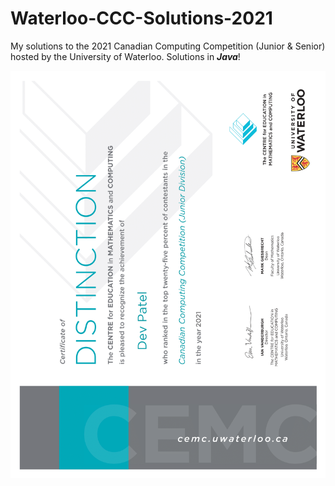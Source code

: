 # Waterloo-CCC-Solutions-2021
My solutions to the 2021 Canadian Computing Competition (Junior &amp; Senior) hosted by the University of Waterloo. Solutions in **_Java_**!

![](/CCC_Distinction.png)
